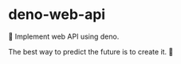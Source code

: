 # deno-web-api
🔭 Implement web API using deno.


<!-- INSPIRATIONAL_QUOTE_START -->
The best way to predict the future is to create it.
🦄
<!-- INSPIRATIONAL_QUOTE_END -->

